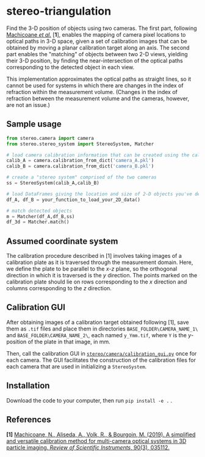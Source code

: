 # stereo-triangulation
Find the 3-D position of objects using two cameras. The first part, following [Machicoane _et al._](https://aip.scitation.org/doi/full/10.1063/1.5080743) [**1**], enables the mapping of camera pixel locations to optical paths in 3-D space, given a set of calibration images that can be obtained by moving a planar calibration target along an axis. The second part enables the "matching" of objects between two 2-D views, yielding their 3-D position, by finding the near-intersection of the optical paths corresponding to the detected object in each view.

This implementation approximates the optical paths as straight lines, so it cannot be used for systems in which there are changes in the index of refraction within the measurement volume. (Changes in the index of refraction between the measurement volume and the cameras, however, are not an issue.)

## Sample usage

```python
from stereo.camera import camera
from stereo.stereo_system import StereoSystem, Matcher

# load camera calibration information that can be created using the calibration GUI
calib_A = camera.calibration_from_dict('camera_A.pkl')
calib_B = camera.calibration_from_dict('camera_B.pkl')

# create a "stereo system" comprised of the two cameras
ss = StereoSystem(calib_A,calib_B)

# load DataFrames giving the location and size of 2-D objects you've detected in each view
df_A, df_B = your_function_to_load_your_2D_data()

# match detected objects
m = Matcher(df_A,df_B,ss)
df_3d = Matcher.match()
```

## Assumed coordinate system

The calibration procedure described in [1] involves taking images of a calibration plate as it is traversed through the measurement domain. Here, we define the plate to be parallel to the _x-z_ plane, so the orthogonal direction in which it is traversed is the _y_ direction. The points marked on the calibration plate should lie on rows corresponding to the _x_ direction and columns corresponding to the _z_ direction.

## Calibration GUI

After obtaining images of a calibration target obtained following [1], save them as `.tif` files and place them in directories `BASE_FOLDER\CAMERA_NAME_1\` and `BASE_FOLDER\CAMERA_NAME_2\`, each named `y_Ymm.tif`, where `Y` is the _y_-position of the plate in that image, in mm.

Then, call the calibration GUI in [`stereo/camera/calibration_gui.py`](stereo/camera/calibration_gui.py) once for each camera. The GUI facilitates the construction of the calibration files for each camera that are used in initializing a `StereoSystem`.

## Installation

Download the code to your computer, then run `pip install -e .` .

## References

**[1]** [Machicoane, N., Aliseda, A., Volk, R., & Bourgoin, M. (2019). A simplified and versatile calibration method for multi-camera optical systems in 3D particle imaging. _Review of Scientific Instruments_, 90(3), 035112.](https://aip.scitation.org/doi/full/10.1063/1.5080743)
